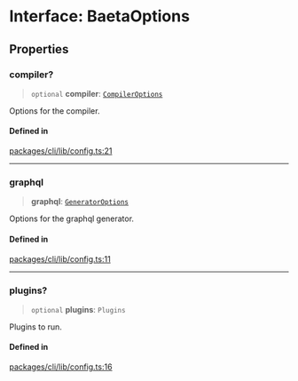 # Interface: BaetaOptions

## Properties

### compiler?

> `optional` **compiler**: [`CompilerOptions`](../../../compiler/index/interfaces/CompilerOptions.md)

Options for the compiler.

#### Defined in

[packages/cli/lib/config.ts:21](https://github.com/andreisergiu98/baeta/blob/4c16a2c8fa14b6d48e42b6a2c2893542bd64b987/packages/cli/lib/config.ts#L21)

***

### graphql

> **graphql**: [`GeneratorOptions`](../../../generator/interfaces/GeneratorOptions.md)

Options for the graphql generator.

#### Defined in

[packages/cli/lib/config.ts:11](https://github.com/andreisergiu98/baeta/blob/4c16a2c8fa14b6d48e42b6a2c2893542bd64b987/packages/cli/lib/config.ts#L11)

***

### plugins?

> `optional` **plugins**: `Plugins`

Plugins to run.

#### Defined in

[packages/cli/lib/config.ts:16](https://github.com/andreisergiu98/baeta/blob/4c16a2c8fa14b6d48e42b6a2c2893542bd64b987/packages/cli/lib/config.ts#L16)
